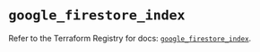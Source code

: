 # `google_firestore_index`

Refer to the Terraform Registry for docs: [`google_firestore_index`](https://registry.terraform.io/providers/hashicorp/google-beta/6.9.0/docs/resources/google_firestore_index).
